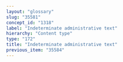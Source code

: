 ```yaml
---
layout: "glossary"
slug: "35581"
concept_id: "1318"
label: "Indeterminate administrative text"
hierarchy: "Content type"
type: "172"
title: "Indeterminate administrative text"
previous_item: "35584"
---
```

